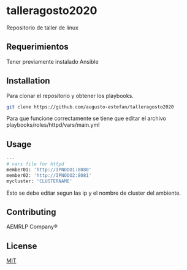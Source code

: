 # talleragosto2020

Repositorio de taller de linux 

## Requerimientos 
Tener previamente instalado Ansible

## Installation
Para clonar el repositorio y obtener los playbooks.


```bash
git clone https://github.com/augusto-estefan/talleragosto2020
```

Para que funcione correctamente se tiene que editar el archivo playbooks/roles/httpd/vars/main.yml
## Usage

```python
---
# vars file for httpd
member01: 'http://IPNODO1:8080'
member02: 'http://IPNODO2:8081'
mycluster: 'CLUSTERNAME'
```
Esto se debe editar segun las ip y el nombre de cluster del ambiente.

## Contributing
AEMRLP Company®

## License
[MIT](https://choosealicense.com/licenses/mit/)
